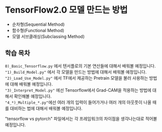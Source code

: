 # TensorFlow2.0 모델 만드는 방법

* 순차형(Sequential Method)  
* 함수형(Functional Method)  
* 모델 서브클래싱(Subclassing Method)  

## 학습 목차  
`0)_Basic_Tensorflow.py` 에서 텐서플로의 기본 연산들에 대해서 배워볼 예정입니다.   
`"1)_Build_Model.py"` 에서 각 모델을 만드는 방법에 대해서 배워볼 예정입니다.   
`"2)_Load_Use_Model.py"` 에서 TF에서 제공하는 Pretrain 모델을 불러 사용하는 방법에 대해 배워볼 예정입니다.  
`"3)_Interpret_Model.py"` 에선 Tensorflow에서 Grad-CAM을 적용하는 방법에 대해서 확인해볼 예정입니다.   
`"4_*)_Multiple_*.py"`에선 여러 개의 입력이 들어가거나 여러 개의 아웃풋이 나올 때를 대비하는 법에 대해서 배워볼 예정입니다.   

"tensorflow vs pytorch" 파일에서는 각 프레임워크의 차이점을 생각나는대로 적어볼 예정입니다. 